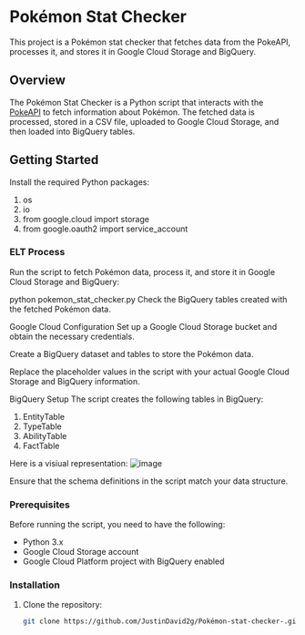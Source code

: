 # Pokémon Stat Checker

This project is a Pokémon stat checker that fetches data from the PokeAPI, processes it, and stores it in Google Cloud Storage and BigQuery.

## Overview

The Pokémon Stat Checker is a Python script that interacts with the [PokeAPI](https://pokeapi.co/) to fetch information about Pokémon. The fetched data is processed, stored in a CSV file, uploaded to Google Cloud Storage, and then loaded into BigQuery tables.

## Getting Started
Install the required Python packages:

1. os
2. io
3. from google.cloud import storage
4. from google.oauth2 import service_account

### ELT Process


Run the script to fetch Pokémon data, process it, and store it in Google Cloud Storage and BigQuery:

python pokemon_stat_checker.py
Check the BigQuery tables created with the fetched Pokémon data.

Google Cloud Configuration
Set up a Google Cloud Storage bucket and obtain the necessary credentials.

Create a BigQuery dataset and tables to store the Pokémon data.

Replace the placeholder values in the script with your actual Google Cloud Storage and BigQuery information.

BigQuery Setup
The script creates the following tables in BigQuery:

1. EntityTable
2. TypeTable
3. AbilityTable
4. FactTable

Here is a visiual representation: 
![image](https://github.com/JustinDavid2g/Pok-mon-stat-checker-/assets/121201630/8f36c506-963e-4885-becf-b4e0a9f21fc5)

Ensure that the schema definitions in the script match your data structure.

### Prerequisites

Before running the script, you need to have the following:

- Python 3.x
- Google Cloud Storage account
- Google Cloud Platform project with BigQuery enabled

### Installation

1. Clone the repository:

   ```bash
   git clone https://github.com/JustinDavid2g/Pokémon-stat-checker-.git

   
